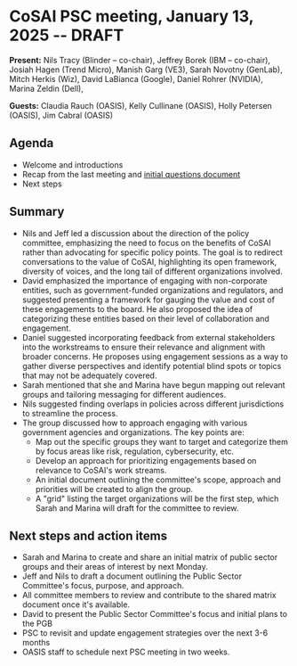 # CoSAI PSC meeting, January 13, 2025 -- DRAFT

**Present:** Nils Tracy (Blinder – co-chair), Jeffrey Borek (IBM – co-chair), Josiah Hagen (Trend Micro), Manish Garg (VE3), Sarah Novotny (GenLab), Mitch Herkis (Wiz), David LaBianca (Google), Daniel Rohrer (NVIDIA), Marina Zeldin (Dell), 

**Guests:** Claudia Rauch (OASIS), Kelly Cullinane (OASIS), Holly Petersen (OASIS), Jim Cabral (OASIS)

## Agenda

* Welcome and introductions  
* Recap from the last meeting and [initial questions document](https://docs.google.com/document/d/121OUcTtEicybsSLvEDXrnFT2MRduzNZnivI5YLIaaF0/edit?usp=sharing)   
* Next steps

## Summary

* Nils and Jeff led a discussion about the direction of the policy committee, emphasizing the need to focus on the benefits of CoSAI rather than advocating for specific policy points. The goal is to redirect conversations to the value of CoSAI, highlighting its open framework, diversity of voices, and the long tail of different organizations involved.   
* David emphasized the importance of engaging with non-corporate entities, such as government-funded organizations and regulators, and suggested presenting a framework for gauging the value and cost of these engagements to the board. He also proposed the idea of categorizing these entities based on their level of collaboration and engagement.   
* Daniel suggested incorporating feedback from external stakeholders into the workstreams to ensure their relevance and alignment with broader concerns. He proposes using engagement sessions as a way to gather diverse perspectives and identify potential blind spots or topics that may not be adequately covered.  
* Sarah mentioned that she and Marina have begun mapping out relevant groups and tailoring messaging for different audiences.  
* Nils suggested finding overlaps in policies across different jurisdictions to streamline the process.  
* The group discussed how to approach engaging with various government agencies and organizations. The key points are:   
  * Map out the specific groups they want to target and categorize them by focus areas like risk, regulation, cybersecurity, etc.  
  * Develop an approach for prioritizing engagements based on relevance to CoSAI's work streams.   
  * An initial document outlining the committee's scope, approach and priorities will be created to align the group.   
  * A "grid" listing the target organizations will be the first step, which Sarah and Marina will draft for the committee to review. 

## Next steps and action items

* Sarah and Marina to create and share an initial matrix of public sector groups and their areas of interest by next Monday.  
* Jeff and Nils to draft a document outlining the Public Sector Committee's focus, purpose, and approach.  
* All committee members to review and contribute to the shared matrix document once it's available.  
* David to present the Public Sector Committee's focus and initial plans to the PGB   
* PSC to revisit and update engagement strategies over the next 3-6 months  
* OASIS staff to schedule next PSC meeting in two weeks.

